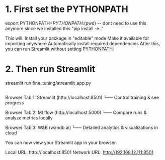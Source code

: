 # 1. First set the PYTHONPATH
export PYTHONPATH=$PYTHONPATH:$(pwd) -- dont need to use this anymore since we installed this "pip install -e ."

This will:
Install your package in "editable" mode
Make it available for importing anywhere
Automatically install required dependencies
After this, you can run Streamlit without setting PYTHONPATH:

# 2. Then run Streamlit
streamlit run fine_tuning/streamlit_app.py


##
Browser Tab 1: Streamlit (http://localhost:8501)
    └── Control training & see progress

Browser Tab 2: MLflow (http://localhost:5000)
    └── Compare runs & analyze metrics locally

Browser Tab 3: W&B (wandb.ai)
    └── Detailed analytics & visualizations in cloud




  You can now view your Streamlit app in your browser.

  Local URL: http://localhost:8501
  Network URL: http://192.168.12.111:8501